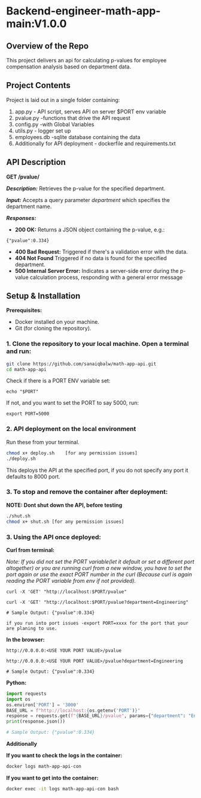# Backend-engineer-math-app-main:V1.0.0

## Overview of the Repo

This project delivers an api for calculating p-values for employee compensation analysis based on department data.

## Project Contents

Project is laid out in a single folder containing:
1. app.py - API script, serves API on server $PORT env variable
2. pvalue.py -functions that drive the API request
3. config.py -with Global Variables
4. utils.py - logger set up
5. employees.db -sqlite database containing the data
6. Additionally for API deployment - dockerfile and requirements.txt
   
## API Description

**GET /pvalue/**

**_Description:_** Retrieves the p-value for the specified department.

**_Input:_** Accepts a query parameter *department* which specifies the department name.

**_Responses:_**

- **200 OK:** Returns a JSON object containing the p-value, e.g.:
  
```
{"pvalue":0.334}
```
- **400 Bad Request:** Triggered if there's a validation error with the data.
- **404 Not Found** Triggered if no data is found for the specified department.
- **500 Internal Server Error:** Indicates a server-side error during the p-value calculation process, responding with a general error message

## Setup & Installation

**Prerequisites:**
- Docker installed on your machine.
- Git (for cloning the repository).

### 1. Clone the repository to your local machine. Open a terminal and run:

```bash
git clone https://github.com/sanaiqbalw/math-app-api.git
cd math-app-api
```
Check if there is a PORT ENV variable set:
```
echo "$PORT"
```

If not, and you want to set the PORT to say 5000, run:
```
export PORT=5000
```
### 2. API deployment on the local environment
Run these from your terminal.

```bash
chmod x+ deploy.sh    [for any permission issues]
./deploy.sh

```
This deploys the API at the specified port, if you do not specify any port it defaults to 8000 port.

### 3. To stop and remove the container after deployment:

**NOTE: Dont shut down the API, before testing**

```bash
./shut.sh
chmod x+ shut.sh [for any permission issues]
```


### 3. Using the API once deployed:


**Curl from terminal:**


_Note: If you did not set the PORT variable(let it default or set a different port altogether) or you are running curl from a new window, you have to set the port again or use the exact PORT number in the curl (Because curl is again reading the PORT variable from env if not provided)._

```
curl -X 'GET' "http://localhost:$PORT/pvalue"

curl -X 'GET' "http://localhost:$PORT/pvalue?department=Engineering"

# Sample Output: {"pvalue":0.334}

if you run into port issues -export PORT=xxxx for the port that your are planing to use.
```

**In the browser:**
```
http://0.0.0.0:<USE YOUR PORT VALUE>/pvalue

http://0.0.0.0:<USE YOUR PORT VALUE>/pvalue?department=Engineering

# Sample Output: {"pvalue":0.334}
```

**Python:**

```python
import requests
import os
os.environ['PORT'] = '3000' 
BASE_URL = f"http://localhost:{os.getenv('PORT')}"
response = requests.get(f"{BASE_URL}/pvalue", params={"department": "Engineering"})
print(response.json())

# Sample Output: {"pvalue":0.334}
```


**Additionally**

**If you want to check the logs in the container:**
```bash
docker logs math-app-api-con
```

**If you want to get into the container:**
```bash
docker exec -it logs math-app-api-con bash
```
